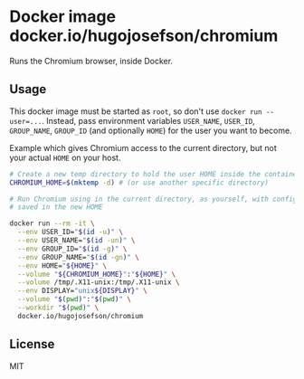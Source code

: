 # Docker image docker.io/hugojosefson/chromium

Runs the Chromium browser, inside Docker.

## Usage

This docker image must be started as `root`, so don't use `docker
run --user=...`. Instead, pass environment variables `USER_NAME`,
`USER_ID`, `GROUP_NAME`, `GROUP_ID` (and optionally `HOME`) for the
user you want to become.

Example which gives Chromium access to the current directory, but
not your actual `HOME` on your host.

```bash
# Create a new temp directory to hold the user HOME inside the container
CHROMIUM_HOME=$(mktemp -d) # (or use another specific directory)

# Run Chromium using in the current directory, as yourself, with config
# saved in the new HOME

docker run --rm -it \
  --env USER_ID="$(id -u)" \
  --env USER_NAME="$(id -un)" \
  --env GROUP_ID="$(id -g)" \
  --env GROUP_NAME="$(id -gn)" \
  --env HOME="${HOME}" \
  --volume "${CHROMIUM_HOME}":"${HOME}" \
  --volume /tmp/.X11-unix:/tmp/.X11-unix \
  --env DISPLAY="unix${DISPLAY}" \
  --volume "$(pwd)":"$(pwd)" \
  --workdir "$(pwd)" \
  docker.io/hugojosefson/chromium
```

## License

MIT
